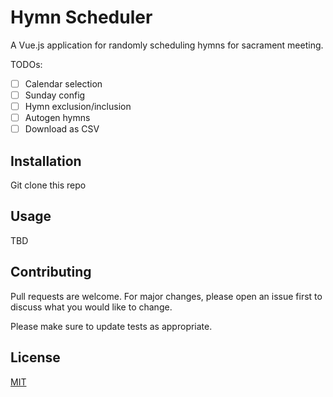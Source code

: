 # Hymn Scheduler

A Vue.js application for randomly scheduling hymns for sacrament meeting.

TODOs:

- [ ] Calendar selection
- [ ] Sunday config
- [ ] Hymn exclusion/inclusion
- [ ] Autogen hymns
- [ ] Download as CSV

## Installation

Git clone this repo

## Usage

TBD

## Contributing

Pull requests are welcome. For major changes, please open an issue first to discuss what you would like to change.

Please make sure to update tests as appropriate.

## License

[MIT](https://choosealicense.com/licenses/mit/)